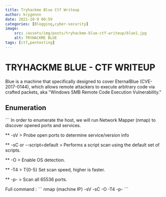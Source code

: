 ```yaml
---
title: Tryhackme Blue Ctf Writeup
author: krygennn
date: 2021-10-9 00:59
categories: [Blogging,cyber-security]
image:
    src: /assets/img/posts/tryhackme-blue-ctf-writeup/blue1.jpg
    alt: TRYHACKME BLUE
tags: [ctf,pentesting]
---
```

# TRYHACKME BLUE - CTF WRITEUP 
Blue is a machine that specifically designed to cover EternalBlue (CVE-2017-0144), 
which allows remote attackers to execute arbitrary code via crafted packets, 
aka "Windows SMB Remote Code Execution Vulnerability." 


## Enumeration 
´´´
In order to enumerate the host, we will run Network Mapper (nmap) to discover opened ports and services.   

** -sV >  Probe open ports to determine service/version info 

**  -sC or --script=default >  Performs a script scan using the default set of scripts.

**  -O > Enable OS detection.

**  -T4 > T{0-5} Set scan speed, higher is faster.

**  -p- > Scan all 65536 ports.

Full command : ´´´ nmap {machine IP} -sV -sC -O -T4 -p- ´´´ 
